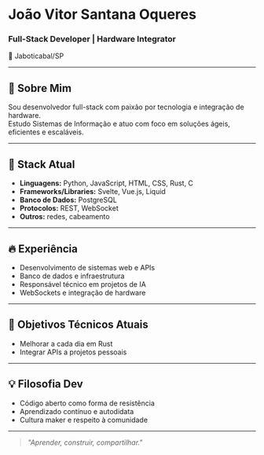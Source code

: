 # João Vitor Santana Oqueres
### Full-Stack Developer | Hardware Integrator

📍 Jaboticabal/SP  

---

## 🧠 Sobre Mim

Sou desenvolvedor full-stack com paixão por tecnologia e integração de hardware.  
Estudo Sistemas de Informação e atuo com foco em soluções ágeis, eficientes e escaláveis.

---

## 🚀 Stack Atual

- **Linguagens:** Python, JavaScript, HTML, CSS, Rust, C  
- **Frameworks/Libraries:** Svelte, Vue.js, Liquid  
- **Banco de Dados:** PostgreSQL  
- **Protocolos:** REST, WebSocket  
- **Outros:** redes, cabeamento

---

## 🔥 Experiência

- Desenvolvimento de sistemas web e APIs  
- Banco de dados e infraestrutura  
- Responsável técnico em projetos de IA  
- WebSockets e integração de hardware

---

## 🎯 Objetivos Técnicos Atuais

- Melhorar a cada dia em Rust
- Integrar APIs a projetos pessoais  

---

## 💡 Filosofia Dev

- Código aberto como forma de resistência  
- Aprendizado contínuo e autodidata  
- Cultura maker e respeito à comunidade

---

> _"Aprender, construir, compartilhar."_
